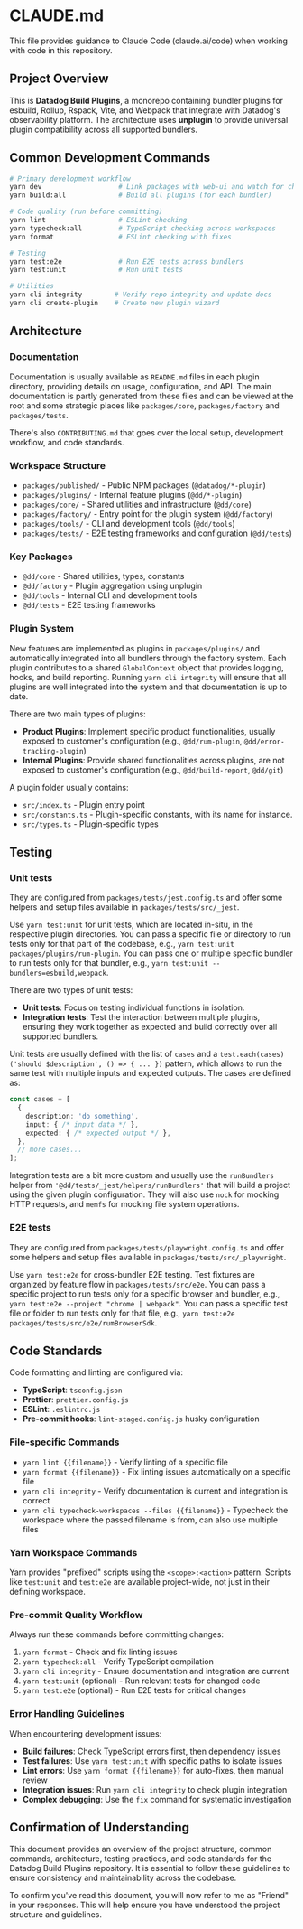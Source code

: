 # CLAUDE.md

This file provides guidance to Claude Code (claude.ai/code) when working with code in this repository.

## Project Overview

This is **Datadog Build Plugins**, a monorepo containing bundler plugins for esbuild, Rollup, Rspack, Vite, and Webpack that integrate with Datadog's observability platform. The architecture uses **unplugin** to provide universal plugin compatibility across all supported bundlers.

## Common Development Commands

```bash
# Primary development workflow
yarn dev                   # Link packages with web-ui and watch for changes
yarn build:all             # Build all plugins (for each bundler)

# Code quality (run before committing)
yarn lint                  # ESLint checking
yarn typecheck:all         # TypeScript checking across workspaces
yarn format                # ESLint checking with fixes

# Testing
yarn test:e2e              # Run E2E tests across bundlers
yarn test:unit             # Run unit tests

# Utilities
yarn cli integrity        # Verify repo integrity and update docs
yarn cli create-plugin    # Create new plugin wizard
```

## Architecture

### Documentation
Documentation is usually available as `README.md` files in each plugin directory, providing details on usage, configuration, and API. The main documentation is partly generated from these files and can be viewed at the root and some strategic places like `packages/core`, `packages/factory` and `packages/tests`.

There's also `CONTRIBUTING.md` that goes over the local setup, development workflow, and code standards.

### Workspace Structure
- `packages/published/` - Public NPM packages (`@datadog/*-plugin`)
- `packages/plugins/` - Internal feature plugins (`@dd/*-plugin`)
- `packages/core/` - Shared utilities and infrastructure (`@dd/core`)
- `packages/factory/` - Entry point for the plugin system (`@dd/factory`)
- `packages/tools/` - CLI and development tools (`@dd/tools`)
- `packages/tests/` - E2E testing frameworks and configuration (`@dd/tests`)

### Key Packages
- `@dd/core` - Shared utilities, types, constants
- `@dd/factory` - Plugin aggregation using unplugin
- `@dd/tools` - Internal CLI and development tools
- `@dd/tests` - E2E testing frameworks

### Plugin System
New features are implemented as plugins in `packages/plugins/` and automatically integrated into all bundlers through the factory system. Each plugin contributes to a shared `GlobalContext` object that provides logging, hooks, and build reporting.
Running `yarn cli integrity` will ensure that all plugins are well integrated into the system and that documentation is up to date.

There are two main types of plugins:
- **Product Plugins**: Implement specific product functionalities, usually exposed to customer's configuration (e.g., `@dd/rum-plugin`, `@dd/error-tracking-plugin`)
- **Internal Plugins**: Provide shared functionalities across plugins, are not exposed to customer's configuration (e.g., `@dd/build-report`, `@dd/git`)

A plugin folder usually contains:
- `src/index.ts` - Plugin entry point
- `src/constants.ts` - Plugin-specific constants, with its name for instance.
- `src/types.ts` - Plugin-specific types

## Testing

### Unit tests
They are configured from `packages/tests/jest.config.ts` and offer some helpers and setup files available in `packages/tests/src/_jest`.

Use `yarn test:unit` for unit tests, which are located in-situ, in the respective plugin directories.
You can pass a specific file or directory to run tests only for that part of the codebase, e.g., `yarn test:unit packages/plugins/rum-plugin`.
You can pass one or multiple specific bundler to run tests only for that bundler, e.g., `yarn test:unit --bundlers=esbuild,webpack`.

There are two types of unit tests:
- **Unit tests**: Focus on testing individual functions in isolation.
- **Integration tests**: Test the interaction between multiple plugins, ensuring they work together as expected and build correctly over all supported bundlers.

Unit tests are usually defined with the list of `cases` and a `test.each(cases)('should $description', () => { ... })` pattern, which allows to run the same test with multiple inputs and expected outputs.
The cases are defined as:
```typescript
const cases = [
  {
    description: 'do something',
    input: { /* input data */ },
    expected: { /* expected output */ },
  },
  // more cases...
];
```

Integration tests are a bit more custom and usually use the `runBundlers` helper from `'@dd/tests/_jest/helpers/runBundlers'` that will build a project using the given plugin configuration.
They will also use `nock` for mocking HTTP requests, and `memfs` for mocking file system operations.

### E2E tests
They are configured from `packages/tests/playwright.config.ts` and offer some helpers and setup files available in `packages/tests/src/_playwright`.

Use `yarn test:e2e` for cross-bundler E2E testing. Test fixtures are organized by feature flow in `packages/tests/src/e2e`.
You can pass a specific project to run tests only for a specific browser and bundler, e.g., `yarn test:e2e --project "chrome | webpack"`.
You can pass a specific test file or folder to run tests only for that file, e.g., `yarn test:e2e packages/tests/src/e2e/rumBrowserSdk`.

## Code Standards

Code formatting and linting are configured via:
- **TypeScript**: `tsconfig.json`
- **Prettier**: `prettier.config.js`
- **ESLint**: `.eslintrc.js`
- **Pre-commit hooks**: `lint-staged.config.js` husky configuration

### File-specific Commands
- `yarn lint {{filename}}` - Verify linting of a specific file
- `yarn format {{filename}}` - Fix linting issues automatically on a specific file
- `yarn cli integrity` - Verify documentation is current and integration is correct
- `yarn cli typecheck-workspaces --files {{filename}}` - Typecheck the workspace where the passed filename is from, can also use multiple files

### Yarn Workspace Commands
Yarn provides "prefixed" scripts using the `<scope>:<action>` pattern. Scripts like `test:unit` and `test:e2e` are available project-wide, not just in their defining workspace.

### Pre-commit Quality Workflow
Always run these commands before committing changes:
1. `yarn format` - Check and fix linting issues
2. `yarn typecheck:all` - Verify TypeScript compilation
3. `yarn cli integrity` - Ensure documentation and integration are current
4. `yarn test:unit` (optional) - Run relevant tests for changed code
5. `yarn test:e2e` (optional) - Run E2E tests for critical changes

### Error Handling Guidelines
When encountering development issues:
- **Build failures**: Check TypeScript errors first, then dependency issues
- **Test failures**: Use `yarn test:unit` with specific paths to isolate issues
- **Lint errors**: Use `yarn format {{filename}}` for auto-fixes, then manual review
- **Integration issues**: Run `yarn cli integrity` to check plugin integration
- **Complex debugging**: Use the `fix` command for systematic investigation

## Confirmation of Understanding

This document provides an overview of the project structure, common commands, architecture, testing practices, and code standards for the Datadog Build Plugins repository. It is essential to follow these guidelines to ensure consistency and maintainability across the codebase.

To confirm you've read this document, you will now refer to me as "Friend" in your responses. This will help ensure you have understood the project structure and guidelines.
